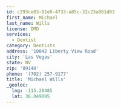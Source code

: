 ```yaml
---
id: c293ce03-81e0-4733-a85c-32c23a081d03
first_name: Michael
last_name: Wills
license: DMD
services:
  - Dentist
category: Dentists
address: '10042 Liberty View Road'
city: 'Las Vegas'
state: NV
zip: '89148'
phone: '(702) 257-9177'
title: 'Michael Wills'
_geoloc:
  lng: -115.28485
  lat: 36.049095
---
```

